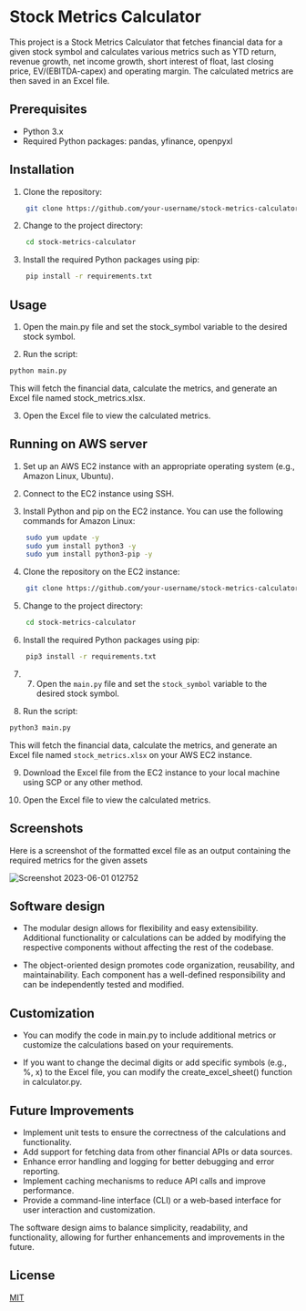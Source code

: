 
# Stock Metrics Calculator

This project is a Stock Metrics Calculator that fetches financial data for a given stock symbol and calculates various metrics such as YTD return, revenue growth, net income growth, short interest of float, last closing price, EV/(EBITDA-capex) and operating margin. The calculated metrics are then saved in an Excel file.





## Prerequisites

- Python 3.x
- Required Python packages: pandas, yfinance, openpyxl

## Installation

1. Clone the repository:

```bash
    git clone https://github.com/your-username/stock-metrics-calculator.git
```
2. Change to the project directory:

```bash
    cd stock-metrics-calculator
```
3. Install the required Python packages using pip:

```bash
    pip install -r requirements.txt
```


   




    
## Usage

1. Open the main.py file and set the stock_symbol variable to the desired stock symbol.

2. Run the script:

```bash
python main.py
```
This will fetch the financial data, calculate the metrics, and generate an Excel file named stock_metrics.xlsx.

3. Open the Excel file to view the calculated metrics.


## Running on AWS server

1. Set up an AWS EC2 instance with an appropriate operating system (e.g., Amazon Linux, Ubuntu).

2. Connect to the EC2 instance using SSH.

3. Install Python and pip on the EC2 instance. You can use the following commands for Amazon Linux:

```bash
    sudo yum update -y
    sudo yum install python3 -y
    sudo yum install python3-pip -y
```

4. Clone the repository on the EC2 instance:

```bash
    git clone https://github.com/your-username/stock-metrics-calculator.git
```
5. Change to the project directory:

```bash
    cd stock-metrics-calculator
```

6. Install the required Python packages using pip:

```bash
    pip3 install -r requirements.txt
```

7. 7. Open the `main.py` file and set the `stock_symbol` variable to the desired stock symbol.

8. Run the script:

```bash
python3 main.py
```
This will fetch the financial data, calculate the metrics, and generate an Excel file named `stock_metrics.xlsx` on your AWS EC2 instance.

9. Download the Excel file from the EC2 instance to your local machine using SCP or any other method.

10. Open the Excel file to view the calculated metrics.

## Screenshots

Here is a screenshot of the formatted excel file as an output containing the required metrics for the given assets

![Screenshot 2023-06-01 012752](https://github.com/paracetamol28/PHV-Stock-Metrics-Calculator/assets/102609888/60c5d938-d501-48ef-a834-61669b82e31d)




## Software design 

- The modular design allows for flexibility and easy extensibility. Additional functionality or calculations can be added by modifying the respective components without affecting the rest of the codebase.

- The object-oriented design promotes code organization, reusability, and maintainability. Each component has a well-defined responsibility and can be independently tested and modified.

## Customization

- You can modify the code in main.py to include additional metrics or customize the calculations based on your requirements.

- If you want to change the decimal digits or add specific symbols (e.g., %, x) to the Excel file, you can modify the create_excel_sheet() function in calculator.py.

## Future Improvements

- Implement unit tests to ensure the correctness of the calculations and functionality.
- Add support for fetching data from other financial APIs or data sources.
- Enhance error handling and logging for better debugging and error reporting.
- Implement caching mechanisms to reduce API calls and improve performance.
- Provide a command-line interface (CLI) or a web-based interface for user interaction and customization.

The software design aims to balance simplicity, readability, and functionality, allowing for further enhancements and improvements in the future.

## License

[MIT](https://choosealicense.com/licenses/mit/)



